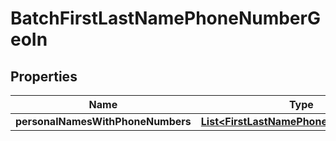 
# BatchFirstLastNamePhoneNumberGeoIn

## Properties
Name | Type | Description | Notes
------------ | ------------- | ------------- | -------------
**personalNamesWithPhoneNumbers** | [**List&lt;FirstLastNamePhoneNumberGeoIn&gt;**](FirstLastNamePhoneNumberGeoIn.md) |  |  [optional]



